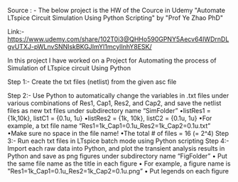 Source : - The below project is the HW of the Cource in Udemy "Automate LTspice Circuit Simulation Using Python Scripting" by "Prof Ye Zhao PhD"

Link:- https://www.udemy.com/share/102T0i3@QHHo590GPNY5Aecv64IWDrnDLgvUTXJ-pWLnvSNNIskBKGJImYl1mcylInhY8ESK/

In this project I have worked on a Project for Automating the process of Simulation of LTspice circuit Using Python

Step 1:- Create the txt files (netlist) from the given asc file

Step 2:- Use Python to automatically change the variables in .txt files under various combinations of Res1, Cap1, Res2, and Cap2, and save the netlist files as new txt files under subdirectory name “SimFolder”
                  •listRes1 = {1k,10k}, listC1 = {0.1u, 1u}
                  •listRes2 = {1k, 10k}, listC2 = {0.1u, 1u}
                  •For example, a txt file name “Res1=1k_Cap1=0.1u_Res2=1k_Cap2=0.1u.txt”
                  •Make sure no space in the file name!
                  •The total # of files = 16 (= 2^4)
Step 3:- Run each txt files in LTspice batch mode using Python scripting
Step 4:- Import each raw data into Python, and plot the transient analysis results in Python and save as png figures under subdirectory name “FigFolder”
                    • Put the same file name as the title in each figure
                    • For example, a figure name is "Res1=1k_Cap1=0.1u_Res2=1k_Cap2=0.1u.png”
                    • Put legends on each figure
